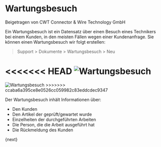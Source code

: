 # Wartungsbesuch
<span class="text-muted contributed-by">Beigetragen von CWT Connector & Wire Technology GmbH</span>

Ein Wartungsbesuch ist ein Datensatz über einen Besuch eines Technikers bei einem Kunden, in den meisten Fällen wegen einer Kundenanfrage. Sie können einen Wartungsbesuch wir folgt erstellen:

> Support > Dokumente > Wartungsbesuch > Neu

<<<<<<< HEAD
<img class="screenshot" alt="Wartungsbesuch" src="/docs/assets/img/support/maintenance-visit.png">
=======
<img class="screenshot" alt="Wartungsbesuch" src="{{docs_base_url}}/assets/img/support/maintenance-visit.png">
>>>>>>> ccaba6a395ce8e0526cc059982c83eddcdec9347

Der Wartungsbesuch inhält Informationen über:

* Den Kunden
* Den Artikel der geprüft/gewartet wurde
* Einzelheiten der durchgeführten Arbeiten
* Die Person, die die Arbeit ausgeführt hat
* Die Rückmeldung des Kunden

{next}
